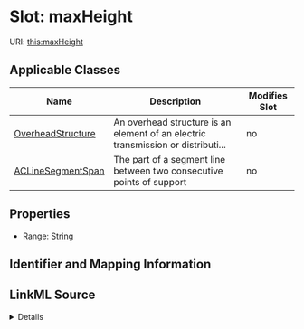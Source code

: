 # Slot: maxHeight

URI: [this:maxHeight](https://ap-no.cim4.eu/AviationObstacle/1.0#maxHeight)



<!-- no inheritance hierarchy -->




## Applicable Classes

| Name | Description | Modifies Slot |
| --- | --- | --- |
[OverheadStructure](OverheadStructure.md) | An overhead structure is an element of an electric transmission or distributi... |  no  |
[ACLineSegmentSpan](ACLineSegmentSpan.md) | The part of a segment line between two consecutive points of support |  no  |







## Properties

* Range: [String](String.md)





## Identifier and Mapping Information








## LinkML Source

<details>
```yaml
name: maxHeight
alias: maxHeight
domain_of:
- ACLineSegmentSpan
- OverheadStructure
range: string

```
</details>